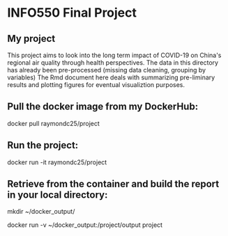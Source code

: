 # INFO550 Final Project

## My project

This project aims to look into the long term impact of COVID-19 on China's regional air quality through health perspectives. The data in this directory has already been pre-processed (missing data cleaning, grouping by variables) The Rmd document here deals with summarizing pre-liminary results and plotting figures for eventual visualiztion purposes. 

## Pull the docker image from my DockerHub:  
docker pull raymondc25/project

## Run the project: 
docker run -it raymondc25/project

## Retrieve from the container and build the report in your local directory: 
mkdir ~/docker_output/

docker run -v ~/docker_output:/project/output project
